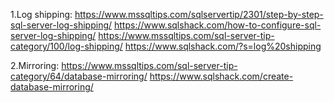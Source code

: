1.Log shipping:
https://www.mssqltips.com/sqlservertip/2301/step-by-step-sql-server-log-shipping/
https://www.sqlshack.com/how-to-configure-sql-server-log-shipping/
https://www.mssqltips.com/sql-server-tip-category/100/log-shipping/
https://www.sqlshack.com/?s=log%20shipping

2.Mirroring: 
https://www.mssqltips.com/sql-server-tip-category/64/database-mirroring/
https://www.sqlshack.com/create-database-mirroring/